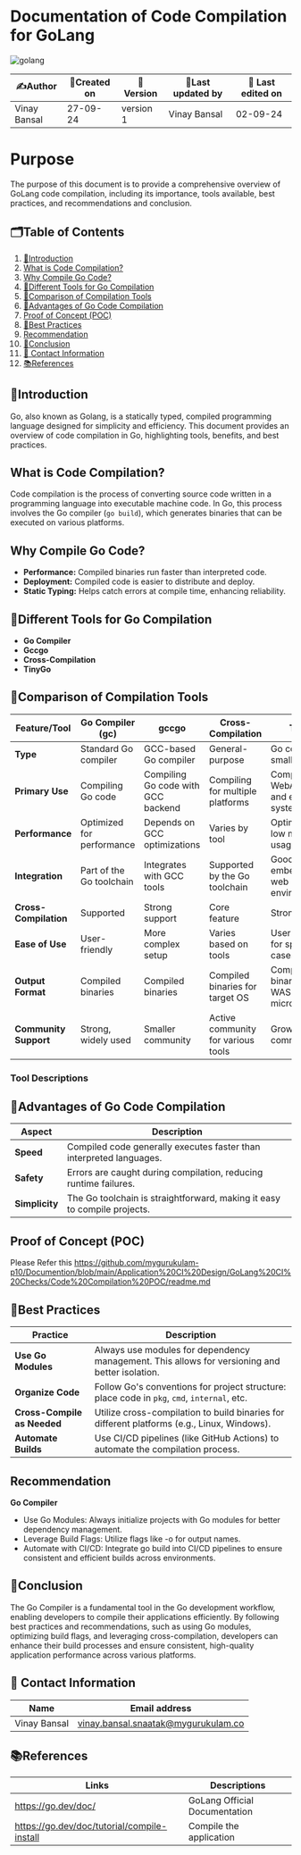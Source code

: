 # Documentation of Code Compilation for GoLang
![golang](https://github.com/user-attachments/assets/67dd5a3c-4561-44aa-99a5-a689b3d0d352)
  
| ✍️Author      | 📅Created on  |📌 Version    | 📝Last updated by |📅 Last edited on |
|-------------|-------------|------------|-----------------|----------------|
| Vinay Bansal | 27-09-24 | version 1 | Vinay Bansal | 02-09-24 |

# Purpose
The purpose of this document is to provide a comprehensive overview of GoLang code compilation, including its importance, tools available, best practices, and recommendations and conclusion.

##  🗂️Table of Contents
1. [📖Introduction](#introduction)
2. [What is Code Compilation?](#what-is-code-compilation)
3. [Why Compile Go Code?](#why-compile-go-code)
4. [🔧Different Tools for Go Compilation](#different-tools-for-go-compilation)
5. [🔬Comparison of Compilation Tools](#comparison-of-compilation-tools)
6. [🌟Advantages of Go Code Compilation](#advantages-of-go-code-compilation)
7. [Proof of Concept (POC)](#proof-of-concept-poc)
8. [📏Best Practices](#best-practices)
9. [Recommendation](#recommendation)
10. [📝Conclusion](#conclusion)
11. [📧 Contact Information](#-contact-information)
12. [📚References](#references)

## 📖Introduction
Go, also known as Golang, is a statically typed, compiled programming language designed for simplicity and efficiency. This document provides an overview of code compilation in Go, highlighting tools, benefits, and best practices.

## What is Code Compilation?
Code compilation is the process of converting source code written in a programming language into executable machine code. In Go, this process involves the Go compiler (`go build`), which generates binaries that can be executed on various platforms.

## Why Compile Go Code?
- **Performance:** Compiled binaries run faster than interpreted code.
- **Deployment:** Compiled code is easier to distribute and deploy.
- **Static Typing:** Helps catch errors at compile time, enhancing reliability.

## 🔧Different Tools for Go Compilation
- **Go Compiler**
- **Gccgo**
- **Cross-Compilation**
- **TinyGo**

## 🔬Comparison of Compilation Tools
| Feature/Tool        | Go Compiler (gc)                      | gccgo                                | Cross-Compilation                | TinyGo                         |
|---------------------|---------------------------------------|--------------------------------------|----------------------------------|--------------------------------|
| **Type**            | Standard Go compiler                  | GCC-based Go compiler                | General-purpose                  | Go compiler for small devices  |
| **Primary Use**     | Compiling Go code                     | Compiling Go code with GCC backend   | Compiling for multiple platforms  | Compiling for WebAssembly and embedded systems |
| **Performance**     | Optimized for performance             | Depends on GCC optimizations         | Varies by tool                   | Optimized for low memory usage  |
| **Integration**     | Part of the Go toolchain              | Integrates with GCC tools            | Supported by the Go toolchain    | Good for embedded and web environments |
| **Cross-Compilation**| Supported                           | Strong support                       | Core feature                     | Strong support                  |
| **Ease of Use**     | User-friendly                        | More complex setup                   | Varies based on tools            | User-friendly for specific cases|
| **Output Format**   | Compiled binaries                    | Compiled binaries                    | Compiled binaries for target OS  | Compiled binaries for WASM and microcontrollers |
| **Community Support**| Strong, widely used                 | Smaller community                    | Active community for various tools| Growing community               |


### Tool Descriptions


## 🌟Advantages of Go Code Compilation
| **Aspect**   | **Description**                                                                 |
|--------------|---------------------------------------------------------------------------------|
| **Speed**    | Compiled code generally executes faster than interpreted languages.             |
| **Safety**   | Errors are caught during compilation, reducing runtime failures.                |
| **Simplicity** | The Go toolchain is straightforward, making it easy to compile projects.      |


## Proof of Concept (POC)

Please Refer this https://github.com/mygurukulam-p10/Documention/blob/main/Application%20CI%20Design/GoLang%20CI%20Checks/Code%20Compilation%20POC/readme.md

## 📏Best Practices
| Practice                  | Description                                                                                      |
|--------------------------|--------------------------------------------------------------------------------------------------|
| **Use Go Modules**       | Always use modules for dependency management. This allows for versioning and better isolation.  |
| **Organize Code**        | Follow Go's conventions for project structure: place code in `pkg`, `cmd`, `internal`, etc.     |
| **Cross-Compile as Needed** | Utilize cross-compilation to build binaries for different platforms (e.g., Linux, Windows).     |
| **Automate Builds**      | Use CI/CD pipelines (like GitHub Actions) to automate the compilation process.     |

## Recommendation
**Go Compiler**
- Use Go Modules: Always initialize projects with Go modules for better dependency management.
- Leverage Build Flags: Utilize flags like -o for output names.
- Automate with CI/CD: Integrate go build into CI/CD pipelines to ensure consistent and efficient builds across environments.

## 📝Conclusion
The Go Compiler is a fundamental tool in the Go development workflow, enabling developers to compile their applications efficiently. By following best practices and recommendations, such as using Go modules, optimizing build flags, and leveraging cross-compilation, developers can enhance their build processes and ensure consistent, high-quality application performance across various platforms.

##  📧 Contact Information
| Name | Email address|
|------|---------------------|
| Vinay Bansal | vinay.bansal.snaatak@mygurukulam.co |

## 📚References
| Links | Descriptions|
|------|---------------------|
|  https://go.dev/doc/ | GoLang Official Documentation |
| https://go.dev/doc/tutorial/compile-install| Compile the application |
